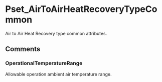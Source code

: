 # Pset_AirToAirHeatRecoveryTypeCommon

Air to Air Heat Recovery type common attributes.
<!-- end of short definition -->



## Comments

### OperationalTemperatureRange

Allowable operation ambient air temperature range.

